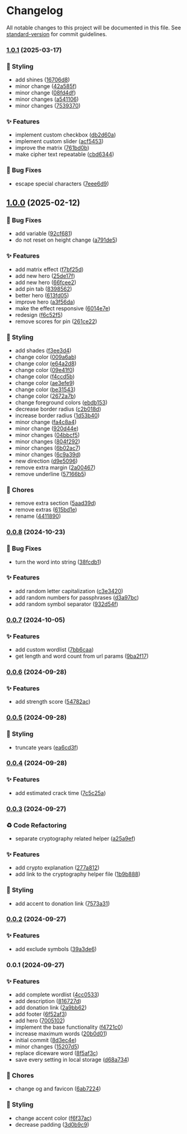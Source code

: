 # Changelog

All notable changes to this project will be documented in this file. See [standard-version](https://github.com/conventional-changelog/standard-version) for commit guidelines.

### [1.0.1](https://github.com/remvze/pswd/compare/v1.0.0...v1.0.1) (2025-03-17)


### 💄 Styling

* add shines ([16706d8](https://github.com/remvze/pswd/commit/16706d8dcae877707f8895b985941849f50afd25))
* minor change ([42a585f](https://github.com/remvze/pswd/commit/42a585f728180d069f48f87596ba6429bfeeeae3))
* minor change ([08fd4df](https://github.com/remvze/pswd/commit/08fd4df9e8c856cd949391c691e0178c27246be4))
* minor changes ([a541106](https://github.com/remvze/pswd/commit/a5411066f1232a66cbff70e51a927cd45744632d))
* minor changes ([7539370](https://github.com/remvze/pswd/commit/7539370eb0806166e01be31837cf6629b6bc1d95))


### ✨ Features

* implement custom checkbox ([db2d60a](https://github.com/remvze/pswd/commit/db2d60ae536abd006bafdc38cbba03bee0c37cd7))
* implement custom slider ([acf5453](https://github.com/remvze/pswd/commit/acf545341eafc0585e058013ccb05eea74bd6b9d))
* improve the matrix ([761bd0b](https://github.com/remvze/pswd/commit/761bd0b0102ba48aafeacbdddff9f5387f24016f))
* make cipher text repeatable ([cbd6344](https://github.com/remvze/pswd/commit/cbd6344ae0ee49f334e16dedbbe9058b155819f7))


### 🐛 Bug Fixes

* escape special characters ([7eee6d9](https://github.com/remvze/pswd/commit/7eee6d99cc53c5a0e67d98864ea42d0d3360a346))

## [1.0.0](https://github.com/remvze/pswd/compare/v0.0.8...v1.0.0) (2025-02-12)


### 🐛 Bug Fixes

* add variable ([92cf681](https://github.com/remvze/pswd/commit/92cf6815e7cdce3d5aeb6a2314a2bdc0322b266c))
* do not reset on height change ([a791de5](https://github.com/remvze/pswd/commit/a791de510130d9d736ef3de854db477f6aba1d63))


### ✨ Features

* add matrix effect ([f7bf25d](https://github.com/remvze/pswd/commit/f7bf25dd9d949def72caff15d9341154edf4bed6))
* add new hero ([25de17f](https://github.com/remvze/pswd/commit/25de17f057bdae051034a178b79f21021b37cb0c))
* add new hero ([66fcee2](https://github.com/remvze/pswd/commit/66fcee2e5c56c438cab56f371589d652a5d8737e))
* add pin tab ([8398562](https://github.com/remvze/pswd/commit/83985624f33c754186bb97ce9b42f3fae3094740))
* better hero ([613fd05](https://github.com/remvze/pswd/commit/613fd053a00ebb6ffc4d2623f6171d1c19c42e2b))
* improve hero ([a3f56da](https://github.com/remvze/pswd/commit/a3f56da7caba4b361147cd269fbf10e532ceae3e))
* make the effect responsive ([6014e7e](https://github.com/remvze/pswd/commit/6014e7e6776c2bcb299e9a2e1c2f6edcde300e46))
* redesign ([f6c52f5](https://github.com/remvze/pswd/commit/f6c52f59a7ce72a306b324441746349ff6ce4970))
* remove scores for pin ([261ce22](https://github.com/remvze/pswd/commit/261ce22a250a2e420c73463f04d583e319be5d2b))


### 💄 Styling

* add shades ([f3ee3d4](https://github.com/remvze/pswd/commit/f3ee3d43db1840d69aa2619ff2896e98160f9262))
* change color ([009a6ab](https://github.com/remvze/pswd/commit/009a6abc80b8a40082ac68ea3e87ba8a34c6dd60))
* change color ([e64a2d8](https://github.com/remvze/pswd/commit/e64a2d832f966be3fb55f193026ab533003629a0))
* change color ([09e41f0](https://github.com/remvze/pswd/commit/09e41f0dd98226774abb8c0d168cd7b713e2380d))
* change color ([f4ccd5b](https://github.com/remvze/pswd/commit/f4ccd5b1f322be799c7d59aa618ae8a815b941bf))
* change color ([ae3efe9](https://github.com/remvze/pswd/commit/ae3efe9a25e077e39698d745eccd4d2e6f861385))
* change color ([be31543](https://github.com/remvze/pswd/commit/be31543e0fb98e21348bd7eb060bc69b437860ad))
* change color ([2672a7b](https://github.com/remvze/pswd/commit/2672a7b6d77cb9180732fefe49f9c617f6e62efa))
* change foreground colors ([ebdb153](https://github.com/remvze/pswd/commit/ebdb1532c9424058a4f9c537db8c8e0286737bca))
* decrease border radius ([c2b018d](https://github.com/remvze/pswd/commit/c2b018d8099d9dbe44c82f003a245c8c2475764a))
* increase border radius ([1d53b40](https://github.com/remvze/pswd/commit/1d53b407cbbaa1ee6445f8daea2d69eab2d938c0))
* minor change ([fa4c8a4](https://github.com/remvze/pswd/commit/fa4c8a42f5249e113d45dd4bbcb016126dc35720))
* minor change ([920d44e](https://github.com/remvze/pswd/commit/920d44ec6d69a55e8dfa4f4e18fec866b9428fcc))
* minor changes ([04bbcf5](https://github.com/remvze/pswd/commit/04bbcf579888a7934367146c3e374ef9e416663f))
* minor changes ([804f292](https://github.com/remvze/pswd/commit/804f292111c1e62ef7c3f82f9995cabebf3dec72))
* minor changes ([6b02ac7](https://github.com/remvze/pswd/commit/6b02ac79f0675ddb7a16f4b48147c5ae1c3462aa))
* minor changes ([6c9a39d](https://github.com/remvze/pswd/commit/6c9a39d0475dcc5d0fb238b33bc046caeea5ab06))
* new direction ([d9e5096](https://github.com/remvze/pswd/commit/d9e5096f4638511916f73803abd38e89a4302028))
* remove extra margin ([2a00467](https://github.com/remvze/pswd/commit/2a00467e0abaa4237bf6871a8817df8e3a3126c4))
* remove underline ([57166b5](https://github.com/remvze/pswd/commit/57166b562fb13de3f3cf5a52c86da910ede0242c))


### 🚚 Chores

* remove extra section ([5aad39d](https://github.com/remvze/pswd/commit/5aad39d1997a64e1f39415315e26334fc9e03632))
* remove extras ([615bd1e](https://github.com/remvze/pswd/commit/615bd1ea9cb0b8de84dcbce987d09b9ed6522dbb))
* rename ([4411890](https://github.com/remvze/pswd/commit/4411890feb5f24d43c679d895757b06a1816f2b6))

### [0.0.8](https://github.com/remvze/pswd/compare/v0.0.7...v0.0.8) (2024-10-23)


### 🐛 Bug Fixes

* turn the word into string ([38fcdb1](https://github.com/remvze/pswd/commit/38fcdb10b4c2139cd45b46fc32df257701da991a))


### ✨ Features

* add random letter capitalization ([c3e3420](https://github.com/remvze/pswd/commit/c3e34200e4e8e194693dde5792814759c12a62aa))
* add random numbers for passphrases ([d3a97bc](https://github.com/remvze/pswd/commit/d3a97bce329b8eb08654d7a48960faf8e7c3f8c2))
* add random symbol separator ([932d54f](https://github.com/remvze/pswd/commit/932d54fc9739fb9d2ba524273eaffc6acbbeaaaa))

### [0.0.7](https://github.com/remvze/pswd/compare/v0.0.6...v0.0.7) (2024-10-05)


### ✨ Features

* add custom wordlist ([7bb6caa](https://github.com/remvze/pswd/commit/7bb6caa1df4535842995f5264eefcd81d637e292))
* get length and word count from url params ([9ba2f17](https://github.com/remvze/pswd/commit/9ba2f17f98aba54c3fb525bd932ca54f91c5e2a3))

### [0.0.6](https://github.com/remvze/pswd/compare/v0.0.5...v0.0.6) (2024-09-28)


### ✨ Features

* add strength score ([54782ac](https://github.com/remvze/pswd/commit/54782ac49c3407dd1f601c2553eb3e3559ff4105))

### [0.0.5](https://github.com/remvze/pswd/compare/v0.0.4...v0.0.5) (2024-09-28)


### 💄 Styling

* truncate years ([ea6cd3f](https://github.com/remvze/pswd/commit/ea6cd3f5b874d3e6fb569b254bb796db7246bef4))

### [0.0.4](https://github.com/remvze/pswd/compare/v0.0.3...v0.0.4) (2024-09-28)


### ✨ Features

* add estimated crack time ([7c5c25a](https://github.com/remvze/pswd/commit/7c5c25af52d14f8b8c837203027522918d8ab988))

### [0.0.3](https://github.com/remvze/pswd/compare/v0.0.2...v0.0.3) (2024-09-27)


### ♻️ Code Refactoring

* separate cryptography related helper ([a25a9ef](https://github.com/remvze/pswd/commit/a25a9ef16ce5c3e0b8b60c5a768bfd7fc6d4ed4d))


### ✨ Features

* add crypto explanation ([277a812](https://github.com/remvze/pswd/commit/277a8124091d66fe3e324427ee98f93b10a419e5))
* add link to the cryptography helper file ([1b9b888](https://github.com/remvze/pswd/commit/1b9b888c791a8f292e488eaa09b1c3e35a727c10))


### 💄 Styling

* add accent to donation link ([7573a31](https://github.com/remvze/pswd/commit/7573a310375152e725892dc6d388546e81d25b32))

### [0.0.2](https://github.com/remvze/pswd/compare/v0.0.1...v0.0.2) (2024-09-27)


### ✨ Features

* add exclude symbols ([39a3de6](https://github.com/remvze/pswd/commit/39a3de6b100dec86dd722fa0ff671157fe7888f0))

### 0.0.1 (2024-09-27)


### ✨ Features

* add complete wordlist ([4cc0533](https://github.com/remvze/pswd/commit/4cc0533feb688e3b7b515a4bbbf24fba971675e8))
* add description ([816727d](https://github.com/remvze/pswd/commit/816727daffde22c3ea0394d3fdab977a9a86d883))
* add donation link ([2a9bb62](https://github.com/remvze/pswd/commit/2a9bb6295e92b467534971d7f4d6b0274ac5a415))
* add footer ([6f52af3](https://github.com/remvze/pswd/commit/6f52af36de92e19b55ee729cb32223239a6212dc))
* add hero ([7005102](https://github.com/remvze/pswd/commit/7005102dba7a4d98d639ad312b6cd66fd001dddd))
* implement the base functionality ([f4721c0](https://github.com/remvze/pswd/commit/f4721c05344d618fe1fc2d628aa331ae3aa26b61))
* increase maximum words ([20b0d01](https://github.com/remvze/pswd/commit/20b0d01e0e1c1a0cca35eb1959690d06dcc405d7))
* initial commit ([8d3ec4e](https://github.com/remvze/pswd/commit/8d3ec4ecc3c0ce1d2ed0546cd84b7b8309170fec))
* minor changes ([15207d5](https://github.com/remvze/pswd/commit/15207d597027fdfaf36df35caff5d554ff767510))
* replace diceware word ([8f5af3c](https://github.com/remvze/pswd/commit/8f5af3c32749d1c33fa8a4b17d5254bd23b1efa1))
* save every setting in local storage ([d68a734](https://github.com/remvze/pswd/commit/d68a734feef09fd2d49a69ceab55cc939d831cd8))


### 🚚 Chores

* change og and favicon ([6ab7224](https://github.com/remvze/pswd/commit/6ab7224bf51de7411cfae8f1aa8de1a9b85b89d2))


### 💄 Styling

* change accent color ([f6f37ac](https://github.com/remvze/pswd/commit/f6f37ac13bb04d770c7dd6c7e3888b77b9dac9f2))
* decrease padding ([3d0b9c9](https://github.com/remvze/pswd/commit/3d0b9c9701a7c6aff1d26eabbc7aa1302c7ba940))

